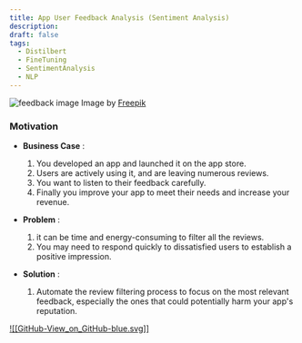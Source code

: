 ```yaml
---
title: App User Feedback Analysis (Sentiment Analysis)
description: 
draft: false
tags:
  - Distilbert
  - FineTuning
  - SentimentAnalysis
  - NLP
---
```

![feedback image](https://img.freepik.com/free-photo/medium-shot-young-people-with-reviews_23-2149394417.jpg?w=1380&t=st=1707053585~exp=1707054185~hmac=470278833ffbdb001da678bae2cc952deb3245bdcd929d83e82573317e60817c)
Image by <a href="https://www.freepik.com/free-photo/medium-shot-young-people-with-reviews_26006353.htm#query=star%20review&position=35&from_view=search&track=ais&uuid=1eafc6b6-e70b-4155-93e3-b83d8028a8f7">Freepik</a>

### Motivation

- **Business Case** :
    
    1. You developed an app and launched it on the app store.
    2. Users are actively using it, and are leaving numerous reviews.
    3. You want to listen to their feedback carefully.
    4. Finally you improve your app to meet their needs and increase your revenue.
- **Problem** :
    
    1. it can be time and energy-consuming to filter all the reviews.
    2. You may need to respond quickly to dissatisfied users to establish a positive impression.
- **Solution** :
    
    1. Automate the review filtering process to focus on the most relevant feedback, especially the ones that could potentially harm your app's reputation.



[![[GitHub-View_on_GitHub-blue.svg]]](https://github.com/aboudaladdin/Sentiment-Analysis-for-Google-App-Reviews/blob/main/Sentiment%20Analysis%20for%20Google%20App%20Reviews.ipynb)